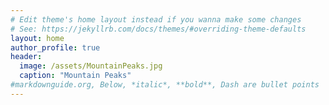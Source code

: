 ```yaml
---
# Edit theme's home layout instead if you wanna make some changes
# See: https://jekyllrb.com/docs/themes/#overriding-theme-defaults
layout: home
author_profile: true
header:
  image: /assets/MountainPeaks.jpg
  caption: "Mountain Peaks"
#markdownguide.org, Below, *italic*, **bold**, Dash are bullet points
---
```

